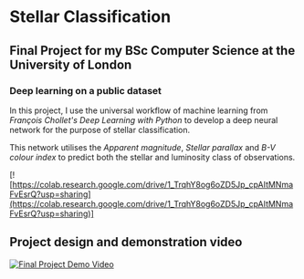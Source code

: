 # Stellar Classification
## Final Project for my BSc Computer Science at the University of London
### Deep learning on a public dataset

In this project, I use the universal workflow of machine learning from _François Chollet's_ *Deep Learning with Python* to develop a deep neural network for the purpose of stellar classification.

This network utilises the *Apparent magnitude*, *Stellar parallax* and *B-V colour index* to predict both the stellar and luminosity class of observations.

[![https://colab.research.google.com/drive/1_TrqhY8og6oZD5Jp_cpAItMNmaFvEsrQ?usp=sharing](https://colab.research.google.com/drive/1_TrqhY8og6oZD5Jp_cpAItMNmaFvEsrQ?usp=sharing)]

## Project design and demonstration video
[![Final Project Demo Video](https://img.youtube.com/vi/6JGOcfhC8F4/0.jpg)](https://www.youtube.com/watch?v=6JGOcfhC8F4)
